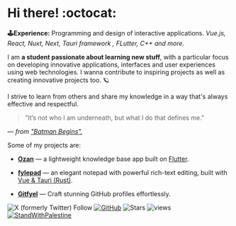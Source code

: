 # Hi there! :octocat: 

**:joystick:Experience:** Programming and design of interactive applications.  *Vue.js, React, Nuxt, Next, Tauri framework , FLutter, C++ and more.*

I am **a student passionate about learning new stuff**, with a particular focus on developing innovative applications, interfaces and user experiences using web technologies. I wanna contribute to inspiring projects as well as creating innovative projects too. 🪐

I strive to learn from others and share my knowledge in a way that's always effective and respectful.

> "It’s not who I am underneath, but what I do that defines me."

 — *from ["Batman Begins".](https://en.wikiquote.org/wiki/Batman_Begins)*


Some of my projects are: 

 - **[Ozan](https://github.com/imrofayel/Ozan)** — a lightweight knowledge base app built on <u>Flutter</u>.
 
 - **[fylepad](https://github.com/imrofayel/fylepad)** — an elegant notepad with powerful rich-text editing, built with <u>Vue & Tauri (Rust)</u>.

 - **[Gitfyel](https://github.com/imrofayel/Gitfyel)** — Craft stunning GitHub profiles effortlessly.

![X (formerly Twitter) Follow](https://img.shields.io/twitter/follow/:imrofayel) [![GitHub](https://img.shields.io/github/followers/imrofayel?label=follow&style=social)](https://github.com/imrofayel) ![Stars](https://img.shields.io/github/stars/imrofayel)  ![views](https://komarev.com/ghpvc/?username=imrofayel) [![StandWithPalestine](https://raw.githubusercontent.com/Safouene1/support-palestine-banner/master/StandWithPalestine.svg)](https://github.com/Safouene1/support-palestine-banner/Markdown-pages/Support.md)
